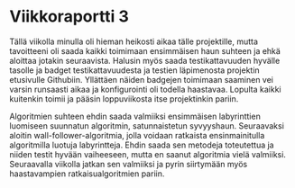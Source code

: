 # Viikkoraportti 3

Tällä viikolla minulla oli hieman heikosti aikaa tälle projektille, mutta tavoitteeni oli saada kaikki toimimaan ensimmäisen haun suhteen ja ehkä aloittaa jotakin seuraavista. Halusin myös saada testikattavuuden hyvälle tasolle ja badget testikattavuudesta ja testien läpimenosta projektin etusivulle Githubiin. Yllättäen näiden badgejen toimimaan saaminen vei varsin runsaasti aikaa ja konfigurointi oli todella haastavaa. Lopulta kaikki kuitenkin toimii ja pääsin loppuviikosta itse projektinkin pariin.

Algoritmien suhteen ehdin saada valmiiksi ensimmäisen labyrinttien luomiseen suunnatun algoritmin, satunnaistetun syvyyshaun. Seuraavaksi aloitin wall-follower-algoritmia, jolla voidaan ratkaista ensinmainitulla algoritmilla luotuja labyrintteja. Ehdin saada sen metodeja toteutettua ja niiden testit hyvään vaiheeseen, mutta en saanut algoritmia vielä valmiiksi. Seuraavalla viikolla jatkan sen valmiiksi ja pyrin siirtymään myös haastavampien ratkaisualgoritmien pariin.